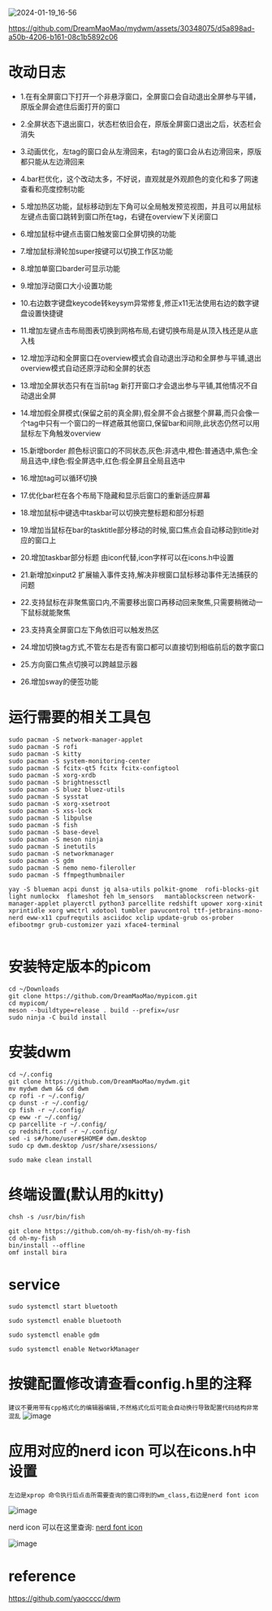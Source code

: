 ![2024-01-19_16-56](https://github.com/DreamMaoMao/mydwm/assets/30348075/e2f543b9-78ca-46ff-8ac9-4c5a34d4547d)



https://github.com/DreamMaoMao/mydwm/assets/30348075/d5a898ad-a50b-4206-b161-08c1b5892c06



# 改动日志

- 1.在有全屏窗口下打开一个非悬浮窗口，全屏窗口会自动退出全屏参与平铺，原版全屏会遮住后面打开的窗口

- 2.全屏状态下退出窗口，状态栏依旧会在，原版全屏窗口退出之后，状态栏会消失

- 3.动画优化，左tag的窗口会从左滑回来，右tag的窗口会从右边滑回来，原版都只能从左边滑回来

- 4.bar栏优化，这个改动太多，不好说，直观就是外观颜色的变化和多了网速查看和亮度控制功能

- 5.增加热区功能，鼠标移动到左下角可以全局触发预览视图，并且可以用鼠标左键点击窗口跳转到窗口所在tag，右键在overview下关闭窗口

- 6.增加鼠标中键点击窗口触发窗口全屏切换的功能

- 7.增加鼠标滑轮加super按键可以切换工作区功能

- 8.增加单窗口barder可显示功能

- 9.增加浮动窗口大小设置功能

- 10.右边数字键盘keycode转keysym异常修复,修正x11无法使用右边的数字键盘设置快捷键

- 11.增加左键点击布局图表切换到网格布局,右键切换布局是从顶入栈还是从底入栈 

- 12.增加浮动和全屏窗口在overview模式会自动退出浮动和全屏参与平铺,退出overview模式自动还原浮动和全屏的状态

- 13.增加全屏状态只有在当前tag 新打开窗口才会退出参与平铺,其他情况不自动退出全屏

- 14.增加假全屏模式(保留之前的真全屏),假全屏不会占据整个屏幕,而只会像一个tag中只有一个窗口的一样遮蔽其他窗口,保留bar和间隙,此状态仍然可以用鼠标左下角触发overview

- 15.新增border 颜色标识窗口的不同状态,灰色:非选中,橙色:普通选中,紫色:全局且选中,绿色:假全屏选中,红色:假全屏且全局且选中

- 16.增加tag可以循环切换
  
- 17.优化bar栏在各个布局下隐藏和显示后窗口的重新适应屏幕

- 18.增加鼠标中键选中taskbar可以切换完整标题和部分标题

- 19.增加当鼠标在bar的tasktitle部分移动的时候,窗口焦点会自动移动到title对应的窗口上

- 20.增加taskbar部分标题 由icon代替,icon字样可以在icons.h中设置

- 21.新增加xinput2 扩展输入事件支持,解决非根窗口鼠标移动事件无法捕获的问题

- 22.支持鼠标在非聚焦窗口内,不需要移出窗口再移动回来聚焦,只需要稍微动一下鼠标就能聚焦

- 23.支持真全屏窗口左下角依旧可以触发热区

- 24.增加切换tag方式,不管左右是否有窗口都可以直接切到相临前后的数字窗口

- 25.方向窗口焦点切换可以跨越显示器

- 26.增加sway的便签功能


# 运行需要的相关工具包
```
sudo pacman -S network-manager-applet
sudo pacman -S rofi
sudo pacman -S kitty
sudo pacman -S system-monitoring-center 
sudo pacman -S fcitx-qt5 fcitx fcitx-configtool
sudo pacman -S xorg-xrdb
sudo pacman -S brightnessctl 
sudo pacman -S bluez bluez-utils 
sudo pacman -S sysstat
sudo pacman -S xorg-xsetroot
sudo pacman -S xss-lock 
sudo pacman -S libpulse
sudo pacman -S fish
sudo pacman -S base-devel
sudo pacman -S meson ninja
sudo pacman -S inetutils 
sudo pacman -S networkmanager 
sudo pacman -S gdm
sudo pacman -S nemo nemo-fileroller
sudo pacman -S ffmpegthumbnailer

yay -S blueman acpi dunst jq alsa-utils polkit-gnome  rofi-blocks-git light numlockx  flameshot feh lm_sensors   mantablockscreen network-manager-applet playerctl python3 parcellite redshift upower xorg-xinit xprintidle xorg wmctrl xdotool tumbler pavucontrol ttf-jetbrains-mono-nerd eww-x11 cpufrequtils asciidoc xclip update-grub os-prober efibootmgr grub-customizer yazi xface4-terminal


```
# 安装特定版本的picom
```
cd ~/Downloads
git clone https://github.com/DreamMaoMao/mypicom.git
cd mypicom/
meson --buildtype=release . build --prefix=/usr 
sudo ninja -C build install
```


# 安装dwm
```
cd ~/.config
git clone https://github.com/DreamMaoMao/mydwm.git
mv mydwm dwm && cd dwm
cp rofi -r ~/.config/
cp dunst -r ~/.config/
cp fish -r ~/.config/
cp eww -r ~/.config/
cp parcellite -r ~/.config/
cp redshift.conf -r ~/.config/
sed -i s#/home/user#$HOME# dwm.desktop
sudo cp dwm.desktop /usr/share/xsessions/

sudo make clean install
```

# 终端设置(默认用的kitty)
```
chsh -s /usr/bin/fish

git clone https://github.com/oh-my-fish/oh-my-fish
cd oh-my-fish
bin/install --offline
omf install bira
```
# service
```
sudo systemctl start bluetooth

sudo systemctl enable bluetooth

sudo systemctl enable gdm

sudo systemctl enable NetworkManager

```


# 按键配置修改请查看config.h里的注释
`建议不要用带有cpp格式化的编辑器编辑,不然格式化后可能会自动换行导致配置代码结构非常混乱`
![image](https://github.com/DreamMaoMao/superdwm/assets/30348075/c71bb970-bbd5-4421-b9bc-c4bd887ade92)


# 应用对应的nerd icon 可以在icons.h中设置
`左边是xprop 命令执行后点击所需要查询的窗口得到的wm_class,右边是nerd font icon`

![image](https://github.com/DreamMaoMao/superdwm/assets/30348075/e8a2a005-9f6d-413a-a887-8e5de8410100)

nerd icon 可以在这里查询: [nerd font icon](https://www.nerdfonts.com/cheat-sheet)

![image](https://github.com/DreamMaoMao/superdwm/assets/30348075/8c315ca4-a3fe-43bc-8bf4-029eb20be8a1)

# reference
https://github.com/yaocccc/dwm
